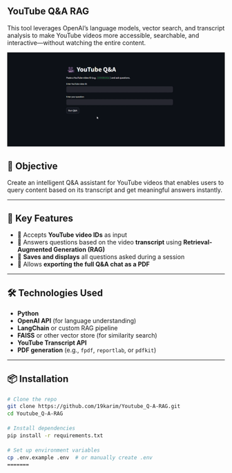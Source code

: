 ## YouTube Q&A RAG

This tool leverages OpenAI’s language models, vector search, and transcript analysis to make YouTube videos more accessible, searchable, and interactive—without watching the entire content.


![YouTube Q&A RAG Screenshot](assets/screenshot.png)

## 🚀 Objective

Create an intelligent Q&A assistant for YouTube videos that enables users to query content based on its transcript and get meaningful answers instantly.

---

## 🎯 Key Features

- 🔎 Accepts **YouTube video IDs** as input  
- 🧠 Answers questions based on the video **transcript** using **Retrieval-Augmented Generation (RAG)**
- 💬 **Saves and displays** all questions asked during a session
- 📄 Allows **exporting the full Q&A chat as a PDF**

---

## 🛠️ Technologies Used

- **Python**
- **OpenAI API** (for language understanding)
- **LangChain** or custom RAG pipeline
- **FAISS** or other vector store (for similarity search)
- **YouTube Transcript API**
- **PDF generation** (e.g., `fpdf`, `reportlab`, or `pdfkit`)

---

## 📦 Installation

```bash
# Clone the repo
git clone https://github.com/19karim/Youtube_Q-A-RAG.git
cd Youtube_Q-A-RAG

# Install dependencies
pip install -r requirements.txt

# Set up environment variables
cp .env.example .env  # or manually create .env
=======


